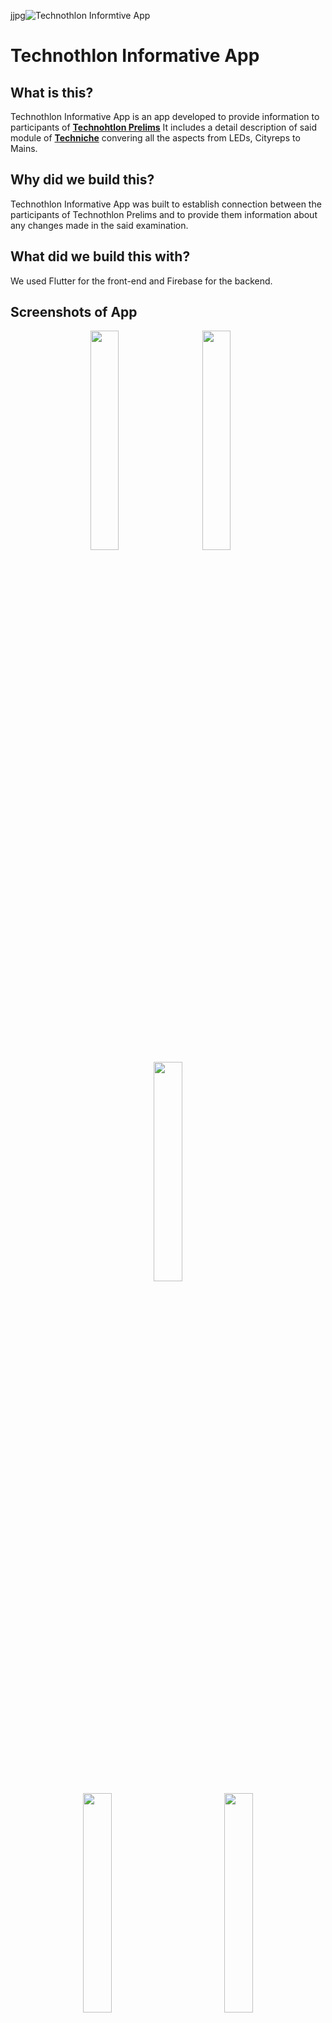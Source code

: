 jjpg![Technothlon Informtive App](https://socialify.git.ci/shridam1207/Techno_Flutter_App/image?forks=1&language=1&stargazers=1&theme=Light)
# Technothlon Informative App

## What is this?
Technothlon Informative App is an app developed to provide information to participants of [**Technohtlon Prelims**](https://technothlon.techniche.org.in)
It includes a detail description of said module of [**Techniche**](https://techniche.org/) convering all the aspects from LEDs, Cityreps to Mains.


## Why did we build this?
Technothlon Informative App was built to establish connection between the participants of Technothlon Prelims and to provide them information about any changes made in the said examination. 

## What did we build this with?
We used Flutter for the front-end and Firebase for the backend.

## Screenshots of App
<p align="center">
<img src="./readmeImg/1.jpg" width="30%" >
  <span>&nbsp; &nbsp; &nbsp; </span>
<img src="./readmeImg/2.jpg" width="30%" >
  <span>&nbsp; &nbsp; &nbsp; </span>
<img src="./readmeImg/3.jpg" width="30%" >
</br>
<img src="./readmeImg/4.jpg" width="30%">
<span> &nbsp; &nbsp; &nbsp; &nbsp; &nbsp; &nbsp; &nbsp; &nbsp; &nbsp; </span>
<img src="./readmeImg/5.jpg" width="30%">


## Contributors
This app was developed by [Shridam](https://github.com/shridam1207),   [Tushar](https://github.com/bajajtushar094),   [Parag](https://github.com/Picnic1209) and   [Atharva](https://github.com/haxer-max)

